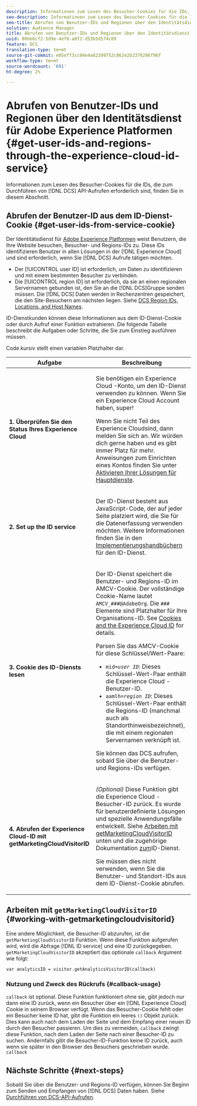 ```yaml
---
description: Informationen zum Lesen des Besucher-Cookies für die IDs, die zum Aufrufen der DCS API erforderlich sind, finden Sie in diesem Abschnitt.
seo-description: Informationen zum Lesen des Besucher-Cookies für die IDs, die zum Aufrufen der DCS API erforderlich sind, finden Sie in diesem Abschnitt.
seo-title: Abrufen von Benutzer-IDs und Regionen über den Identitätsdienst für Adobe Experience Platformen
solution: Audience Manager
title: Abrufen von Benutzer-IDs und Regionen über den Identitätsdienst für Adobe Experience Platformen
uuid: 80de6cf2-5d9e-4ef8-a0f2-d53b5d574c89
feature: DCS
translation-type: tm+mt
source-git-commit: e05eff3cc04e4a82399752c862e2b2370286f96f
workflow-type: tm+mt
source-wordcount: '691'
ht-degree: 2%

---
```



# Abrufen von Benutzer-IDs und Regionen über den Identitätsdienst für Adobe Experience Platformen {#get-user-ids-and-regions-through-the-experience-cloud-id-service}

Informationen zum Lesen des Besucher-Cookies für die IDs, die zum Durchführen von [!DNL DCS] API-Aufrufen erforderlich sind, finden Sie in diesem Abschnitt.

## Abrufen der Benutzer-ID aus dem ID-Dienst-Cookie {#get-user-ids-from-service-cookie}

Der Identitätsdienst für [Adobe Experience Platformen](https://docs.adobe.com/content/help/en/id-service/using/home.html) weist Benutzern, die Ihre Website besuchen, Besucher- und Regions-IDs zu. Diese IDs identifizieren Benutzer in allen Lösungen in der [!DNL Experience Cloud] und sind erforderlich, wenn Sie [!DNL DCS] Aufrufe tätigen möchten.

* Der [!UICONTROL user ID] ist erforderlich, um Daten zu identifizieren und mit einem bestimmten Besucher zu verbinden.
* Die [!UICONTROL region ID] ist erforderlich, da sie an einen regionalen Servernamen gebunden ist, den Sie an die [!DNL DCS]Gruppe senden müssen. Die [!DNL DCS] Daten werden in Rechenzentren gespeichert, die den Site-Besuchern am nächsten liegen. Siehe [DCS Region IDs, Locations, and Host Names](../../../api/dcs-intro/dcs-api-reference/dcs-regions.md).

ID-Dienstkunden können diese Informationen aus dem ID-Dienst-Cookie oder durch Aufruf einer Funktion extrahieren. Die folgende Tabelle beschreibt die Aufgaben oder Schritte, die Sie zum Einstieg ausführen müssen.

Code *kursiv* stellt einen variablen Platzhalter dar.

<table id="table_660EBE1C24DD4FBE9DCE5191836C9135"> 
 <thead> 
  <tr> 
   <th colname="col1" class="entry"> Aufgabe </th> 
   <th colname="col2" class="entry"> Beschreibung </th> 
  </tr> 
 </thead>
 <tbody> 
  <tr> 
   <td colname="col1"> <p> <b>1. Überprüfen Sie den Status Ihres <span class="keyword"> Experience Cloud</span></b> </p> </td> 
   <td colname="col2"> <p>Sie benötigen ein <span class="keyword"> Experience Cloud</span> -Konto, um den ID-Dienst verwenden zu können. Wenn Sie ein <span class="keyword"> Experience Cloud</span> Account haben, super! </p> <p> Wenn Sie nicht Teil des <span class="keyword"> Experience Cloud</span>sind, dann melden Sie sich an. Wir würden dich gerne haben und es gibt immer Platz für mehr. Anweisungen zum Einrichten eines Kontos finden Sie unter <a href="https://docs.adobe.com/content/help/en/core-services/interface/about-core-services/core-services.html" format="https" scope="external"> Aktivieren Ihrer Lösungen für Hauptdienste</a>. </p> </td> 
  </tr> 
  <tr> 
   <td colname="col1"> <p> <b>2. Set up the <span class="keyword"> ID service</span></b> </p> </td> 
   <td colname="col2"> <p>Der <span class="keyword"> ID-Dienst</span> besteht aus JavaScript-Code, der auf jeder Seite platziert wird, die Sie für die Datenerfassung verwenden möchten. Weitere Informationen finden Sie in den <a href="https://docs.adobe.com/content/help/en/id-service/using/implementation/implementation-guides.html" format="https" scope="external"> Implementierungshandbüchern</a> für den ID-Dienst. </p> </td> 
  </tr> 
  <tr> 
   <td colname="col1"> <p> <b>3. Cookie des <span class="keyword"> ID-Diensts</span> lesen</b> </p> </td> 
   <td colname="col2"> <p>Der <span class="keyword"> ID-Dienst</span> speichert die Benutzer- und Regions-ID im AMCV-Cookie. Der vollständige Cookie-Name lautet <code>AMCV_<i>###</i>@AdobeOrg</code>. Die <code><i>###</i></code> Elemente sind Platzhalter für Ihre Organisations-ID. See <a href="https://docs.adobe.com/content/help/en/id-service/using/intro/cookies.html" format="https" scope="external"> Cookies and the Experience Cloud ID</a> for details. </p> <p>Parsen Sie das AMCV-Cookie für diese Schlüssel/Wert-Paare: </p> <p> 
     <ul id="ul_502ECFCDDD084D448B5EDC4E5C0909C1"> 
      <li id="li_662FFA36AC854E699D50A183B161D654"> <code>mid=<i>user ID</i></code>: Dieses Schlüssel-Wert-Paar enthält die <span class="keyword"> Experience Cloud</span> -Benutzer-ID. </li> 
      <li id="li_65422233187B4217B50DC52DBD58F404"> <code>aamlh=<i>region ID</i></code>: Dieses Schlüssel-Wert-Paar enthält die Regions-ID (manchmal auch als <span class="term"> Standorthinweis</span>bezeichnet), die mit einem regionalen Servernamen verknüpft ist. </li> 
     </ul> </p> <p>Sie können das <span class="wintitle"> DCS</span> aufrufen, sobald Sie über die Benutzer- und Regions-IDs verfügen. </p> </td> 
  </tr> 
  <tr> 
   <td colname="col1"> <p> <b>4. Abrufen der <span class="keyword"> Experience Cloud-ID</span> mit getMarketingCloudVisitorID</b> </p> </td> 
   <td colname="col2"> <p><i>(Optional)</i> Diese Funktion gibt die <span class="keyword"> Experience Cloud</span> -Besucher-ID zurück. Es wurde für benutzerdefinierte Lösungen und spezielle Anwendungsfälle entwickelt. Siehe <a href="../../../api/dcs-intro/dcs-s2s/dcs-mcid-ids.md#working-with-getmarketingcloudvisitorid"> Arbeiten mit getMarketingCloudVisitorID</a> unten und die zugehörige Dokumentation <a href="https://docs.adobe.com/content/help/en/id-service/using/id-service-api/methods/getmcvid.html" format="https" scope="external"> zum</a>ID-Dienst. </p> <p>Sie müssen dies nicht verwenden, wenn Sie die Benutzer- und Standort-IDs aus dem ID-Dienst-Cookie abrufen. </p> </td> 
  </tr> 
 </tbody> 
</table>

## Arbeiten mit `getMarketingCloudVisitorID` {#working-with-getmarketingcloudvisitorid}

Eine andere Möglichkeit, die Besucher-ID abzurufen, ist die `getMarketingCloudVisitorID` Funktion. Wenn diese Funktion aufgerufen wird, wird die Abfrage [!DNL ID service] und eine ID zurückgegeben. `getMarketingCloudVisitorID` akzeptiert das optionale `callback` Argument wie folgt:

`var analyticsID = visitor.getAnalyticsVisitorID(callback)`

### Nutzung und Zweck des Rückrufs {#callback-usage}

`callback` ist optional. Diese Funktion funktioniert ohne sie, gibt jedoch nur dann eine ID zurück, wenn ein Besucher über ein [!DNL Experience Cloud] Cookie in seinem Browser verfügt. Wenn das Besucher-Cookie fehlt oder ein Besucher keine ID hat, gibt die Funktion ein leeres `()` Objekt zurück. Dies kann auch nach dem Laden der Seite und dem Empfang einer neuen ID durch den Besucher passieren. Um dies zu vermeiden, `callback` zwingt diese Funktion, nach dem Laden der Seite nach einer Besucher-ID zu suchen. Andernfalls gibt die Besucher-ID-Funktion keine ID zurück, auch wenn sie später in den Browser des Besuchers geschrieben wurde. `callback`

## Nächste Schritte {#next-steps}

Sobald Sie über die Benutzer- und Regions-ID verfügen, können Sie Beginn zum Senden und Empfangen von [!DNL DCS] Daten haben. Siehe [Durchführen von DCS-API-Aufrufen](../../../api/dcs-intro/dcs-s2s/dcs-s2s-calls.md).